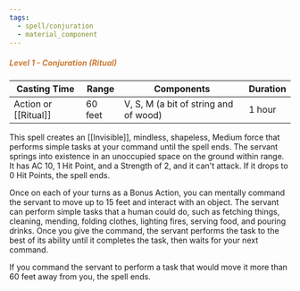 ```yaml
---
tags:
  - spell/conjuration
  - material_component
---
```

##### *<span style="color:rgb(203, 123, 55)">Level 1 - Conjuration (Ritual)</span>*

| Casting Time         | Range   | Components                            | Duration |
| -------------------- | ------- | ------------------------------------- | -------- |
| Action or [[Ritual]] | 60 feet | V, S, M (a bit of string and of wood) | 1 hour   |
This spell creates an [[Invisible]], mindless, shapeless, Medium force that performs simple tasks at your command until the spell ends. The servant springs into existence in an unoccupied space on the ground within range. It has AC 10, 1 Hit Point, and a Strength of 2, and it can't attack. If it drops to 0 Hit Points, the spell ends.  

Once on each of your turns as a Bonus Action, you can mentally command the servant to move up to 15 feet and interact with an object. The servant can perform simple tasks that a human could do, such as fetching things, cleaning, mending, folding clothes, lighting fires, serving food, and pouring drinks. Once you give the command, the servant performs the task to the best of its ability until it completes the task, then waits for your next command.  

If you command the servant to perform a task that would move it more than 60 feet away from you, the spell ends.